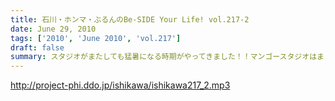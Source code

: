 ```yaml
---
title: 石川・ホンマ・ぶるんのBe-SIDE Your Life! vol.217-2
date: June 29, 2010
tags: ['2010', 'June 2010', 'vol.217']
draft: false
summary: スタジオがまたしても猛暑になる時期がやってきました！！マンゴースタジオはまさに熱帯です。楽曲のリクエスト体制は整えておいてください！！NAMAE
---
```


http://project-phi.ddo.jp/ishikawa/ishikawa217_2.mp3
